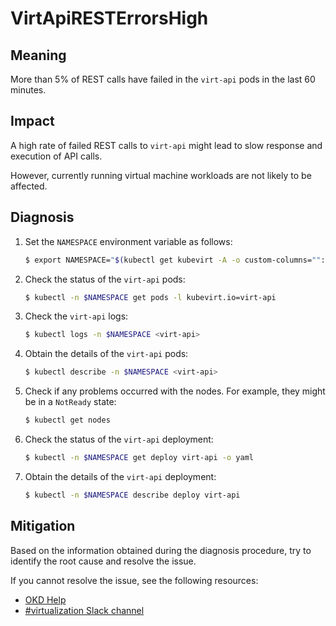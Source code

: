 # VirtApiRESTErrorsHigh

## Meaning

More than 5% of REST calls have failed in the `virt-api` pods in the last 60
minutes.

## Impact

A high rate of failed REST calls to `virt-api` might lead to slow response and
execution of API calls.

However, currently running virtual machine workloads are not likely to be
affected.

## Diagnosis

1. Set the `NAMESPACE` environment variable as follows:

   ```bash
   $ export NAMESPACE="$(kubectl get kubevirt -A -o custom-columns="":.metadata.namespace)"
   ```

2. Check the status of the `virt-api` pods:

   ```bash
   $ kubectl -n $NAMESPACE get pods -l kubevirt.io=virt-api
   ```

3. Check the `virt-api` logs:

   ```bash
   $ kubectl logs -n $NAMESPACE <virt-api>
   ```

4. Obtain the details of the `virt-api` pods:

   ```bash
   $ kubectl describe -n $NAMESPACE <virt-api>
   ```

5. Check if any problems occurred with the nodes. For example, they might be in
a `NotReady` state:

   ```bash
   $ kubectl get nodes
   ```

6. Check the status of the `virt-api` deployment:

   ```bash
   $ kubectl -n $NAMESPACE get deploy virt-api -o yaml
   ```

7. Obtain the details of the `virt-api` deployment:

   ```bash
   $ kubectl -n $NAMESPACE describe deploy virt-api
   ```

## Mitigation

Based on the information obtained during the diagnosis procedure, try to
identify the root cause and resolve the issue.

<!--DS: If you cannot resolve the issue, log in to the
link:https://access.redhat.com[Customer Portal] and open a support case,
attaching the artifacts gathered during the diagnosis procedure.-->
<!--USstart-->
If you cannot resolve the issue, see the following resources:

- [OKD Help](https://okd.io/docs/community/help/)
- [#virtualization Slack channel](https://kubernetes.slack.com/channels/virtualization)
<!--USend-->
